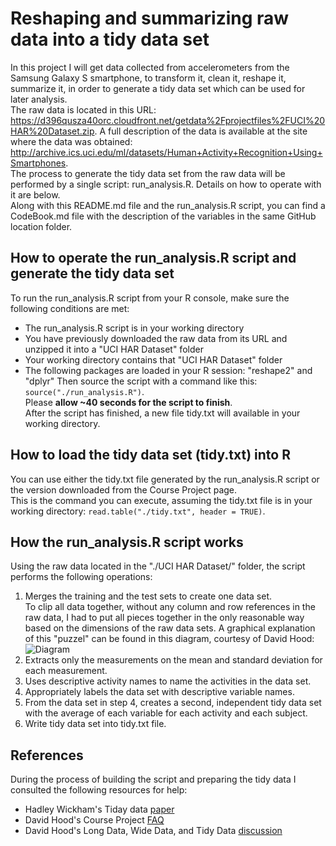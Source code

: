 # Reshaping and summarizing raw data into a tidy data set
In this project I will get data collected from accelerometers from the Samsung Galaxy S smartphone, to transform it, clean it, reshape it, summarize it, in order to generate a tidy data set which can be used for later analysis.  
The raw data is located in this URL: https://d396qusza40orc.cloudfront.net/getdata%2Fprojectfiles%2FUCI%20HAR%20Dataset.zip. A full description of the data is available at the site where the data was obtained: http://archive.ics.uci.edu/ml/datasets/Human+Activity+Recognition+Using+Smartphones.  
The process to generate the tidy data set from the raw data will be performed by a single script: run_analysis.R. Details on how to operate with it are below.  
Along with this README.md file and the run_analysis.R script, you can find a CodeBook.md file with the description of the variables in the same GitHub location folder.  


## How to operate the run_analysis.R script and generate the tidy data set
To run the run_analysis.R script from your R console, make sure the following conditions are met:  
* The run_analysis.R script is in your working directory
* You have previously downloaded the raw data from its URL and unzipped it into a "UCI HAR Dataset" folder
* Your working directory contains that "UCI HAR Dataset" folder
* The following packages are loaded in your R session: "reshape2" and "dplyr"
Then source the script with a command like this: `source("./run_analysis.R")`.  
Please **allow ~40 seconds for the script to finish**.  
After the script has finished, a new file tidy.txt will available in your working directory.  


## How to load the tidy data set (tidy.txt) into R
You can use either the tidy.txt file generated by the run_analysis.R script or the version downloaded from the Course Project page.  
This is the command you can execute, assuming the tidy.txt file is in your working directory: `read.table("./tidy.txt", header = TRUE)`.  


## How the run_analysis.R script works
Using the raw data located in the "./UCI HAR Dataset/" folder, the script performs the following operations:  
1.  Merges the training and the test sets to create one data set.  
To clip all data together, without any column and row references in the raw data, I had to put all pieces together in the only reasonable way based on the dimensions of the raw data sets. A graphical explanation of this "puzzel" can be found in this diagram, courtesy of David Hood: ![Diagram](https://coursera-forum-screenshots.s3.amazonaws.com/ab/a2776024af11e4a69d5576f8bc8459/Slide2.png)  
2.  Extracts only the measurements on the mean and standard deviation for each measurement.  
3.  Uses descriptive activity names to name the activities in the data set.  
4.  Appropriately labels the data set with descriptive variable names.  
5.  From the data set in step 4, creates a second, independent tidy data set with the average of each variable for each activity and each subject.  
6.  Write tidy data set into tidy.txt file.  


## References
During the process of building the script and preparing the tidy data I consulted the following resources for help:  
* Hadley Wickham's Tiday data [paper](http://vita.had.co.nz/papers/tidy-data.pdf)  
* David Hood's Course Project [FAQ](https://class.coursera.org/getdata-007/forum/thread?thread_id=49)  
* David Hood's Long Data, Wide Data, and Tidy Data [discussion](https://class.coursera.org/getdata-007/forum/thread?thread_id=214)  
